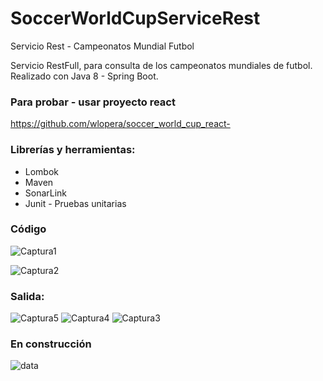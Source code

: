 # SoccerWorldCupServiceRest
Servicio Rest - Campeonatos Mundial Futbol 

Servicio RestFull, para consulta de los campeonatos mundiales de futbol. Realizado con Java 8 - Spring Boot.

### Para probar - usar proyecto react
https://github.com/wlopera/soccer_world_cup_react-

### Librerías y herramientas:

* Lombok
* Maven
* SonarLink
* Junit - Pruebas unitarias
 
### Código

![Captura1](https://user-images.githubusercontent.com/7141537/69489064-2d116800-0e41-11ea-85f4-f6415bfaee82.PNG)

![Captura2](https://user-images.githubusercontent.com/7141537/69489065-2d116800-0e41-11ea-9f7a-9297baf1f5f4.PNG)

### Salida:

![Captura5](https://user-images.githubusercontent.com/7141537/69489063-2d116800-0e41-11ea-9632-b64ae7c3a38b.PNG)
![Captura4](https://user-images.githubusercontent.com/7141537/69489062-2d116800-0e41-11ea-89fe-54b472f64a9a.PNG)
![Captura3](https://user-images.githubusercontent.com/7141537/69489061-2c78d180-0e41-11ea-952f-244cc081d8f4.PNG)

### En construcción 

![data](https://user-images.githubusercontent.com/7141537/48297627-294fb500-e47b-11e8-9d9c-4b184aefd012.png)

